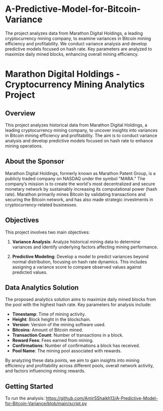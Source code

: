 # A-Predictive-Model-for-Bitcoin-Variance
The project analyzes data from Marathon Digital Holdings, a leading cryptocurrency mining company, to examine variances in Bitcoin mining efficiency and profitability. We conduct variance analysis and develop predictive models focused on hash rate. Key parameters are analyzed to maximize daily mined blocks, enhancing overall mining efficiency.

# Marathon Digital Holdings - Cryptocurrency Mining Analytics Project

## Overview

This project analyzes historical data from Marathon Digital Holdings, a leading cryptocurrency mining company, to uncover insights into variances in Bitcoin mining efficiency and profitability. The aim is to conduct variance analysis and develop predictive models focused on hash rate to enhance mining operations.

## About the Sponsor

Marathon Digital Holdings, formerly known as Marathon Patent Group, is a publicly traded company on NASDAQ under the symbol "MARA." The company’s mission is to create the world's most decentralized and secure monetary network by sustainably increasing its computational power (hash rate). Marathon primarily mines Bitcoin by validating transactions and securing the Bitcoin network, and has also made strategic investments in cryptocurrency-related businesses.

## Objectives

This project involves two main objectives:

1. **Variance Analysis**: Analyze historical mining data to determine variances and identify underlying factors affecting mining performance.
  
2. **Predictive Modeling**: Develop a model to predict variances beyond normal distribution, focusing on hash rate dynamics. This includes assigning a variance score to compare observed values against predicted values.

## Data Analytics Solution

The proposed analytics solution aims to maximize daily mined blocks from the pool with the highest hash rate. Key parameters for analysis include:

- **Timestamp**: Time of mining activity.
- **Height**: Block height in the blockchain.
- **Version**: Version of the mining software used.
- **Bitcoins**: Amount of Bitcoin mined.
- **Transaction Count**: Number of transactions in a block.
- **Reward Fees**: Fees earned from mining.
- **Confirmations**: Number of confirmations a block has received.
- **Pool Name**: The mining pool associated with rewards.

By analyzing these data points, we aim to gain insights into mining efficiency and profitability across different pools, overall network activity, and factors influencing mining rewards.

## Getting Started

To run the analysis: https://github.com/AmirSShaikh13/A-Predictive-Model-for-Bitcoin-Variance/blob/main/script.py

